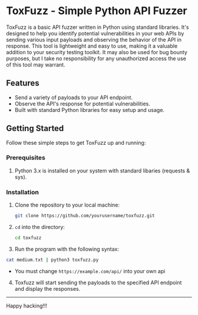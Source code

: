 # ToxFuzz - Simple Python API Fuzzer

ToxFuzz is a basic API fuzzer written in Python using standard libraries. It's designed to help you identify potential vulnerabilities in your web APIs by sending various input payloads and observing the behavior of the API in response. This tool is lightweight and easy to use, making it a valuable addition to your security testing toolkit. It may also be used for bug bounty purposes, but I take no responsibility for any unauthorized access the use of this tool may warrant.

## Features

- Send a variety of payloads to your API endpoint.
- Observe the API's response for potential vulnerabilities.
- Built with standard Python libraries for easy setup and usage.

## Getting Started

Follow these simple steps to get ToxFuzz up and running:

### Prerequisites

1. Python 3.x is installed on your system with standard libaries (requests & sys).

### Installation

1. Clone the repository to your local machine:

   ```bash
   git clone https://github.com/yourusername/toxfuzz.git
   ```
2. `cd` into the directory:
   ```bash
   cd toxfuzz
   ```
4.   Run the program with the following syntax:
   ```bash
   cat medium.txt | python3 toxfuzz.py
   ```
  - You must change `https://example.com/api/` into your own api
4.  Toxfuzz will start sending the payloads to the specified API endpoint and display the responses.

---

Happy hacking!!!

